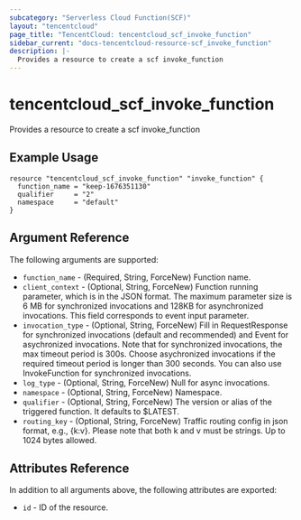 ```yaml
---
subcategory: "Serverless Cloud Function(SCF)"
layout: "tencentcloud"
page_title: "TencentCloud: tencentcloud_scf_invoke_function"
sidebar_current: "docs-tencentcloud-resource-scf_invoke_function"
description: |-
  Provides a resource to create a scf invoke_function
---
```


# tencentcloud_scf_invoke_function

Provides a resource to create a scf invoke_function

## Example Usage

```hcl
resource "tencentcloud_scf_invoke_function" "invoke_function" {
  function_name = "keep-1676351130"
  qualifier     = "2"
  namespace     = "default"
}
```

## Argument Reference

The following arguments are supported:

* `function_name` - (Required, String, ForceNew) Function name.
* `client_context` - (Optional, String, ForceNew) Function running parameter, which is in the JSON format. The maximum parameter size is 6 MB for synchronized invocations and 128KB for asynchronized invocations. This field corresponds to event input parameter.
* `invocation_type` - (Optional, String, ForceNew) Fill in RequestResponse for synchronized invocations (default and recommended) and Event for asychronized invocations. Note that for synchronized invocations, the max timeout period is 300s. Choose asychronized invocations if the required timeout period is longer than 300 seconds. You can also use InvokeFunction for synchronized invocations.
* `log_type` - (Optional, String, ForceNew) Null for async invocations.
* `namespace` - (Optional, String, ForceNew) Namespace.
* `qualifier` - (Optional, String, ForceNew) The version or alias of the triggered function. It defaults to $LATEST.
* `routing_key` - (Optional, String, ForceNew) Traffic routing config in json format, e.g., {k:v}. Please note that both k and v must be strings. Up to 1024 bytes allowed.

## Attributes Reference

In addition to all arguments above, the following attributes are exported:

* `id` - ID of the resource.




